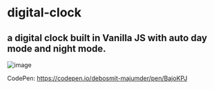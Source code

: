 # digital-clock
## a digital clock built in  Vanilla JS with auto day mode and night mode.

![image](https://user-images.githubusercontent.com/22155707/84054833-9584f880-a9d1-11ea-89fc-48bcebcc1cb5.png)

CodePen: https://codepen.io/debosmit-majumder/pen/BajoKPJ

